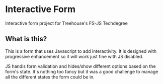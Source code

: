 # Interactive Form

Interactive form project for Treehouse's FS-JS Techdegree

## What is this?

This is a form that uses Javascript to add interactivity. It is designed with progressive enhancement so it will work just fine with JS disabled.

JS handls form validation and hides/show different options based on the form's state. It's nothing too fancy but it was a good challenge to manage all the different states the form could be in.
